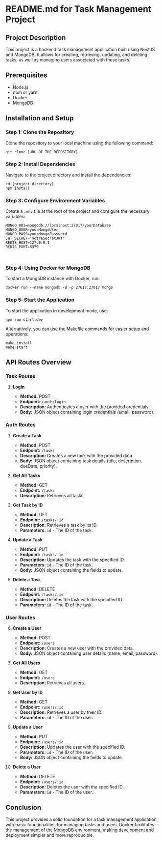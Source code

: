 # README.md for Task Management Project

## Project Description

This project is a backend task management application built using NestJS and MongoDB. It allows for creating, retrieving, updating, and deleting tasks, as well as managing users associated with these tasks.

## Prerequisites

- Node.js
- npm or yarn
- Docker
- MongoDB

## Installation and Setup

### Step 1: Clone the Repository

Clone the repository to your local machine using the following command:

```
git clone [URL_OF_THE_REPOSITORY]
```

### Step 2: Install Dependencies

Navigate to the project directory and install the dependencies:

```
cd [project-directory]
npm install
```

### Step 3: Configure Environment Variables

Create a `.env` file at the root of the project and configure the necessary variables:

```
MONGO_URI=mongodb://localhost:27017/yourDatabase
MONGO_USER=yourMongoUser
MONGO_PASS=yourMongoPassword
JWT_SECRET="votreSecretJWT"
REDIS_HOST=127.0.0.1
REDIS_PORT=6379



```

### Step 4: Using Docker for MongoDB

To start a MongoDB instance with Docker, run:

```
docker run --name mongodb -d -p 27017:27017 mongo
```

### Step 5: Start the Application

To start the application in development mode, use:

```
npm run start:dev
```

Alternatively, you can use the Makefile commands for easier setup and operations:

```
make install
make start

```

## API Routes Overview

### Task Routes

1. **Login**

   - **Method:** POST
   - **Endpoint:** `/auth/login`
   - **Description:** Authenticates a user with the provided credentials.
   - **Body:** JSON object containing login credentials (email, password).

### Auth Routes

1. **Create a Task**

   - **Method:** POST
   - **Endpoint:** `/tasks`
   - **Description:** Creates a new task with the provided data.
   - **Body:** JSON object containing task details (title, description, dueDate, priority).

2. **Get All Tasks**

   - **Method:** GET
   - **Endpoint:** `/tasks`
   - **Description:** Retrieves all tasks.

3. **Get Task by ID**

   - **Method:** GET
   - **Endpoint:** `/tasks/:id`
   - **Description:** Retrieves a task by its ID.
   - **Parameters:** `id` - The ID of the task.

4. **Update a Task**

   - **Method:** PUT
   - **Endpoint:** `/tasks/:id`
   - **Description:** Updates the task with the specified ID.
   - **Parameters:** `id` - The ID of the task.
   - **Body:** JSON object containing the fields to update.

5. **Delete a Task**
   - **Method:** DELETE
   - **Endpoint:** `/tasks/:id`
   - **Description:** Deletes the task with the specified ID.
   - **Parameters:** `id` - The ID of the task.

### User Routes

6. **Create a User**

   - **Method:** POST
   - **Endpoint:** `/users`
   - **Description:** Creates a new user with the provided data.
   - **Body:** JSON object containing user details (name, email, password).

7. **Get All Users**

   - **Method:** GET
   - **Endpoint:** `/users`
   - **Description:** Retrieves all users.

8. **Get User by ID**

   - **Method:** GET
   - **Endpoint:** `/users/:id`
   - **Description:** Retrieves a user by their ID.
   - **Parameters:** `id` - The ID of the user.

9. **Update a User**

   - **Method:** PUT
   - **Endpoint:** `/users/:id`
   - **Description:** Updates the user with the specified ID.
   - **Parameters:** `id` - The ID of the user.
   - **Body:** JSON object containing the fields to update.

10. **Delete a User**
    - **Method:** DELETE
    - **Endpoint:** `/users/:id`
    - **Description:** Deletes the user with the specified ID.
    - **Parameters:** `id` - The ID of the user.

## Conclusion

This project provides a solid foundation for a task management application, with basic functionalities for managing tasks and users. Docker facilitates the management of the MongoDB environment, making development and deployment simpler and more reproducible.
